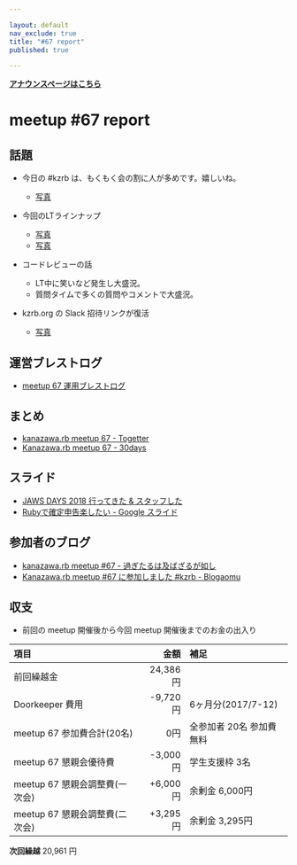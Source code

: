 ```yaml
---

layout: default
nav_exclude: true
title: "#67 report"
published: true

---
```


<div style="text-align: left;"><a href="/67/"><strong>アナウンスページはこちら</strong></a></div>

# meetup #67 report

## 話題

* 今日の #kzrb は、もくもく会の割に人が多めです。嬉しいね。
  + [写真](https://www.instagram.com/p/BgaddeZnLT4/)

* 今回のLTラインナップ
  + [写真](https://www.instagram.com/p/BgaVuy1HR3e/)
  + [写真](https://www.instagram.com/p/BgatZdkHH8X/)

* コードレビューの話
  + LT中に笑いなど発生し大盛況。
  + 質問タイムで多くの質問やコメントで大盛況。

* kzrb.org の Slack 招待リンクが復活
  + [写真](https://twitter.com/kiyohara/status/974924424087453696/photo/1)

## 運営ブレストログ

* [meetup 67 運用ブレストログ](https://github.com/kanazawarb/meetup/wiki/meetup-67-%E9%81%8B%E7%94%A8%E3%83%96%E3%83%AC%E3%82%B9%E3%83%88%E3%83%AD%E3%82%B0)

## まとめ

* [kanazawa.rb meetup 67 - Togetter](https://togetter.com/li/1209784)
* [Kanazawa.rb meetup 67 - 30days](http://30d.jp/kzrb/57)

## スライド

* [JAWS DAYS 2018 行ってきた & スタッフした](https://www.slideshare.net/pharaohkj/jaws-days-2018-91049795)
* [Rubyで確定申告楽したい \- Google スライド](https://docs.google.com/presentation/d/13B2dKZb70pGyyaN-uCD2rCXEn34DheDQy5SnJsFFBDI/edit#slide=id.p)

## 参加者のブログ

* [kanazawa\.rb meetup \#67 \- 過ぎたるは及ばざるが如し](http://cotton-desu.hatenablog.com/entry/2018/03/19/221237)
* [Kanazawa\.rb meetup \#67 に参加しました \#kzrb \- Blogaomu](http://www.blogaomu.com/entry/kzrb67)

## 収支

* 前回の meetup 開催後から今回 meetup 開催後までのお金の出入り

|項目                           |金額         |補足                                               |
|:------------------------------|------------:|:--------------------------------------------------|
| 前回繰越金                    |    24,386円 |                                                   |
| Doorkeeper 費用              |    -9,720円 | 6ヶ月分(2017/7-12)                                |
| meetup 67 参加費合計(20名)    |         0円 | 全参加者 20名 参加費無料                              |
| meetup 67 懇親会優待費        |    -3,000円 | 学生支援枠 3名                                      |
| meetup 67 懇親会調整費(一次会)|      +6,000円 | 余剰金 6,000円                                    |
| meetup 67 懇親会調整費(二次会)|      +3,295円 | 余剰金 3,295円                                     |

**次回繰越**  20,961 円
